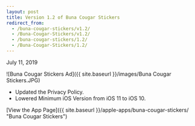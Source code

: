 ```yaml
---
layout: post
title: Version 1.2 of Buna Cougar Stickers
redirect_from:
  - /buna-cougar-stickers/v1.2/
  - /Buna-Cougar-Stickers/v1.2/
  - /buna-cougar-stickers/1.2/
  - /Buna-Cougar-Stickers/1.2/
---
```


July 11, 2019

![Buna Cougar Stickers Ad]({{ site.baseurl }}/images/Buna Cougar Stickers.JPG)

- Updated the Privacy Policy.
- Lowered Minimum iOS Version from iOS 11 to iOS 10.

[View the App Page]({{ site.baseurl }}/apple-apps/buna-cougar-stickers/  "Buna Cougar Stickers")
